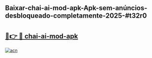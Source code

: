## Baixar-chai-ai-mod-apk-Apk-sem-anúncios-desbloqueado-completamente-2025-#t32r0

# <h2><a href="https://ainizakaria.my?title=chai-ai-mod-apk&ref=20M">🔗👉 🔴 chai-ai-mod-apk</a></h2>

[![acn](https://github.com/user-attachments/assets/0f9c940e-d8b0-45ae-aac7-cd30a18b3e1c)](https://ainizakaria.my?title=chai-ai-mod-apk&ref=20M)

